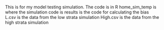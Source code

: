 This is for my model testing simulation.  The code is in R
home_sim_temp is where the simulation code is
results is the code for calculating the bias
L.csv is the data from the low strata simulation
High.csv is the data from the high strata simulation
